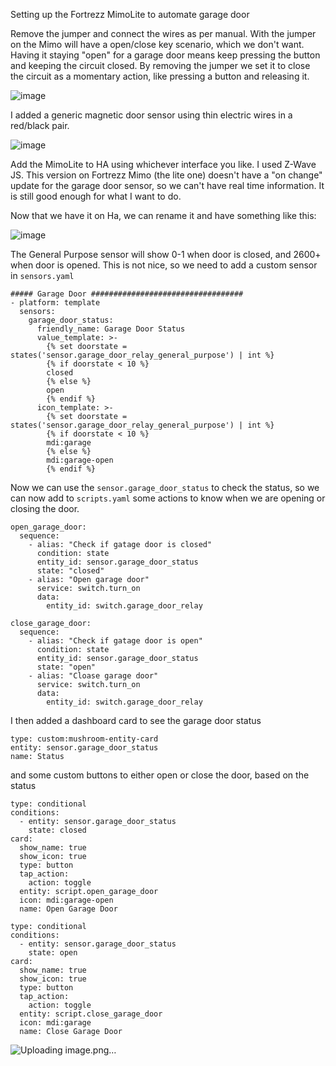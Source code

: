 Setting up the Fortrezz MimoLite to automate garage door

Remove the jumper and connect the wires as per manual.
With the jumper on the Mimo will have a open/close key scenario, which we don't want. Having it staying "open" for a garage door means keep pressing the button and keeping the circuit closed.
By removing the jumper we set it to close the circuit as a momentary action, like pressing a button and releasing it.

![image](https://user-images.githubusercontent.com/15160444/177218522-517cf5fd-6430-4f7e-9861-3bd60fb06cc5.png)

I added a generic magnetic door sensor using thin electric wires in a red/black pair. 

![image](https://user-images.githubusercontent.com/15160444/177218595-d32c08c1-a1da-4d34-b9df-bbcdc4255964.png)

Add the MimoLite to HA using whichever interface you like. I used Z-Wave JS.
This version on Fortrezz Mimo (the lite one) doesn't have a "on change" update for the garage door sensor, so we can't have real time information. It is still good enough for what I want to do.

Now that we have it on Ha, we can rename it and have something like this:

![image](https://user-images.githubusercontent.com/15160444/177218837-0ebf14b0-591c-4707-9872-3117d5dec124.png)

The General Purpose sensor will show 0-1 when door is closed, and 2600+ when door is opened. This is not nice, so we need to add a custom sensor in `sensors.yaml`
```
##### Garage Door ##################################
- platform: template
  sensors:
    garage_door_status:
      friendly_name: Garage Door Status
      value_template: >-
        {% set doorstate = states('sensor.garage_door_relay_general_purpose') | int %}
        {% if doorstate < 10 %}
        closed
        {% else %}
        open
        {% endif %}
      icon_template: >-
        {% set doorstate = states('sensor.garage_door_relay_general_purpose') | int %}
        {% if doorstate < 10 %}
        mdi:garage
        {% else %}
        mdi:garage-open
        {% endif %}

```

Now we can use the `sensor.garage_door_status` to check the status, so we can now add to `scripts.yaml` some actions to know when we are opening or closing the door.

```
open_garage_door:
  sequence:
    - alias: "Check if gatage door is closed"
      condition: state
      entity_id: sensor.garage_door_status
      state: "closed"
    - alias: "Open garage door"
      service: switch.turn_on
      data:
        entity_id: switch.garage_door_relay

close_garage_door:
  sequence:
    - alias: "Check if gatage door is open"
      condition: state
      entity_id: sensor.garage_door_status
      state: "open"
    - alias: "Cloase garage door"
      service: switch.turn_on
      data:
        entity_id: switch.garage_door_relay
```

I then added a dashboard card to see the garage door status
```
type: custom:mushroom-entity-card
entity: sensor.garage_door_status
name: Status
```
and some custom buttons to either open or close the door, based on the status
```
type: conditional
conditions:
  - entity: sensor.garage_door_status
    state: closed
card:
  show_name: true
  show_icon: true
  type: button
  tap_action:
    action: toggle
  entity: script.open_garage_door
  icon: mdi:garage-open
  name: Open Garage Door

```
```
type: conditional
conditions:
  - entity: sensor.garage_door_status
    state: open
card:
  show_name: true
  show_icon: true
  type: button
  tap_action:
    action: toggle
  entity: script.close_garage_door
  icon: mdi:garage
  name: Close Garage Door
```
![Uploading image.png…]()
